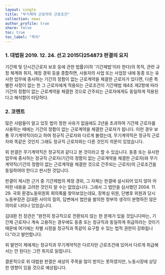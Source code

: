 ```yaml
---
layout: single
title: "무기계약 근로자의 근로조건"
collection: news
author_profile: true
share: false
toc: true
toc_label: "목차"
---
```

### 1. 대법원 2019. 12. 24. 선고 2015다254873 판결의 요지

기간제 및 단시간근로자 보호 등에 관한 법률(이하 '기간제법'이라 한다)의 목적, 관련 규정 체계와 취지, 제정 경위 등을 종합하면, 사용자의 사업 또는 사업장 내에 동종 또는 유사한 업무에 종사하는 기간의 정함이 없는 근로계약을 체결한 근로자가 있다면, 다른 특별한 사정이 없는 한 그 근로자에게 적용되는 근로조건이 기간제법 제4조 제2항에 따라 기간의 정함이 없는 근로계약을 체결한 것으로 간주되는 근로자에게도 동일하게 적용된다고 해석함이 타당하다.

### 2. 코멘트
많은 사람들이 알고 있듯 법이 정한 사유가 없음에도 2년을 초과하여 기간제 근로자를 사용하는 때에는 기간의 정함이 없는 근로계약을 체결한 근로자가 됩니다. 이런 경우 보통 무기계약직이라고 하여 정규직 근로자와 다르게 불렀는데, 무기계약직은 정규직 근로자와 똑같은 것인지 그래도 정규직 근로자와는 다른 것인지 의문이 있었습니다.

위 판결은 무기계약직은 정규직과 같다고 본 것이라고 할 수 있습니다. 동종 또는 유사한 업무에 종사하는 정규직 근로자(기간의 정함이 없는 근로계약을 체결한 근로자)와 무기계약직(기간의 정함이 없는 근로계약을 체결한 것으로 간주되는 근로자)의 근로조건을 동일하여야 한다고 판시한 것입니다.

판결이 제시한 근거 중 기간제법의 제정 경위, 그 자체는 판결에 설시되어 있지 않아 어떠한 내용을 고려한 것인지 알 수는 없었습니다. 그래서 그 법안을 심사했던 2004. 11. 29. 국회 환경노동위원회 회의록를 찾아보았는데요, 장복심 위원, 단병호 위원과 당시 노동부장관 김대환 사이의 질의, 답변에서 법안을 발의한 정부의 생각이 분명하진 않은 의미로 나타나 있었습니다.

김대환 전 장관은 "완전히 정규직으로 전환되지 않는 한 문제가 있을 것입니다마는, 기간제 근로자나 계속 고용하는 경우에도 동종 또는 정규직과 동일하게 취급하라는 것이기 때문에 여기에는 차별 시정을 정규직과 똑같이 요구할 수 있는 법적 권한이 강화됩니다."라고 발언합니다.

위 발언이 제에게는 정규직과 무기계약직은 다르지만 근로조건에 있어서 다르게 취급해서는 안 된다는 그런 취지로 읽힙니다.

결론적으로 위 대법원 판결은 세상의 주목을 많이 받지는 못하였지만, 노동시장에 상당한 영향이 있을 것으로 예상됩니다.
